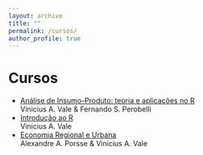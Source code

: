 ```yaml
---
layout: archive
title: ""
permalink: /cursos/
author_profile: true
---
```


# Cursos

- [Análise de Insumo-Produto: teoria e aplicações no R](http://www.nedur.ufpr.br/portal/cursos/insumo-produto-r/) <br/>
  Vinicius A. Vale & Fernando S. Perobelli
- [Introdução ao R](http://www.nedur.ufpr.br/portal/cursos/introducao-r/) <br/>
  Vinicius A. Vale
- [Economia Regional e Urbana](http://www.nedur.ufpr.br/portal/cursos/eru/) <br/>
  Alexandre A. Porsse & Vinicius A. Vale
